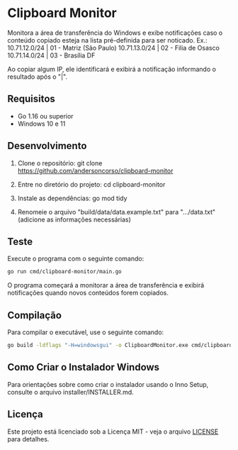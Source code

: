# Clipboard Monitor

Monitora a área de transferência do Windows e exibe notificações caso o conteúdo copiado esteja na lista pré-definida para ser noticado.
Ex.:
10.71.12.0/24 | 01 - Matriz (São Paulo)
10.71.13.0/24 | 02 - Filia de Osasco
10.71.14.0/24 | 03 - Brasília DF

Ao copiar algum IP, ele identificará e exibirá a notificação informando o resultado após o "|".


## Requisitos

- Go 1.16 ou superior
- Windows 10 e 11

## Desenvolvimento

1. Clone o repositório: git clone https://github.com/andersoncorso/clipboard-monitor

2. Entre no diretório do projeto: cd clipboard-monitor

3. Instale as dependências: go mod tidy

4. Renomeie o arquivo "build/data/data.example.txt" para ".../data.txt" (adicione as informações necessárias)


## Teste

Execute o programa com o seguinte comando:
```sh
go run cmd/clipboard-monitor/main.go
```

O programa começará a monitorar a área de transferência e exibirá notificações quando novos conteúdos forem copiados.


## Compilação
Para compilar o executável, use o seguinte comando:

```sh
go build -ldflags "-H=windowsgui" -o ClipboardMonitor.exe cmd/clipboard-monitor/main.go
```


## Como Criar o Instalador Windows

Para orientações sobre como criar o instalador usando o Inno Setup, consulte o arquivo installer/INSTALLER.md.



## Licença

Este projeto está licenciado sob a Licença MIT - veja o arquivo [LICENSE](installer/README.md) para detalhes.